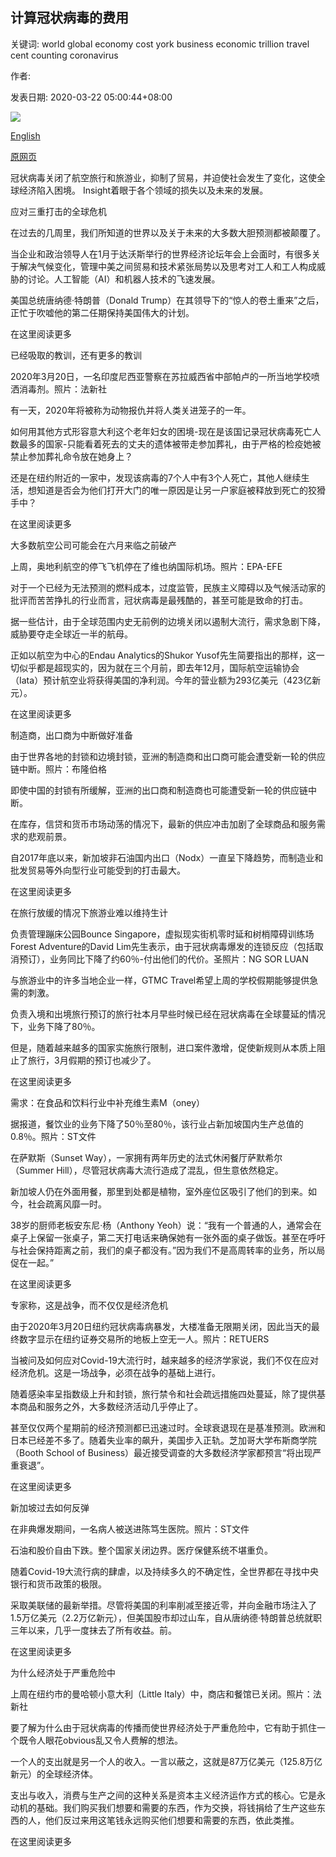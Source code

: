 ## 计算冠状病毒的费用

关键词: world global economy cost york business economic trillion travel cent counting coronavirus

作者: 

发表日期: 2020-03-22 05:00:44+08:00

![](https://www.straitstimes.com/sites/default/files/styles/x_large/public/articles/2020/03/22/md-wyws-2203.jpg?itok=0PAHOpW7)

[English](Counting%20the%20cost%20of%20the%20coronavirus.md)

[原网页](https://www.straitstimes.com/world/counting-the-cost-of-the-coronavirus)

冠状病毒关闭了航空旅行和旅游业，抑制了贸易，并迫使社会发生了变化，这使全球经济陷入困境。 Insight着眼于各个领域的损失以及未来的发展。

应对三重打击的全球危机

在过去的几周里，我们所知道的世界以及关于未来的大多数大胆预测都被颠覆了。

当企业和政治领导人在1月于达沃斯举行的世界经济论坛年会上会面时，有很多关于解决气候变化，管理中美之间贸易和技术紧张局势以及思考对工人和工人构成威胁的讨论。人工智能（AI）和机器人技术的飞速发展。

美国总统唐纳德·特朗普（Donald Trump）在其领导下的“惊人的卷土重来”之后，正忙于吹嘘他的第二任期保持美国伟大的计划。

在这里阅读更多

已经吸取的教训，还有更多的教训



2020年3月20日，一名印度尼西亚警察在苏拉威西省中部帕卢的一所当地学校喷洒消毒剂。照片：法新社



有一天，2020年将被称为动物报仇并将人类关进笼子的一年。

如何用其他方式形容意大利这个老年妇女的困境-现在是该国记录冠状病毒死亡人数最多的国家-只能看着死去的丈夫的遗体被带走参加葬礼，由于严格的检疫她被禁止参加葬礼命令放在她身上？

还是在纽约附近的一家中，发现该病毒的7个人中有3个人死亡，其他人继续生活，想知道是否会为他们打开大门的唯一原因是让另一户家庭被释放到死亡的狡猾手中？

在这里阅读更多

大多数航空公司可能会在六月来临之前破产



上周，奥地利航空的停飞飞机停在了维也纳国际机场。照片：EPA-EFE



对于一个已经为无法预测的燃料成本，过度监管，民族主义障碍以及气候活动家的批评而苦苦挣扎的行业而言，冠状病毒是最残酷的，甚至可能是致命的打击。

据一些估计，由于全球范围内史无前例的边境关闭以遏制大流行，需求急剧下降，威胁要夺走全球近一半的航母。

正如以航空为中心的Endau Analytics的Shukor Yusof先生简要指出的那样，这一切似乎都是超现实的，因为就在三个月前，即去年12月，国际航空运输协会（Iata）预计航空业将获得美国的净利润。今年的营业额为293亿美元（423亿新元）。

在这里阅读更多

制造商，出口商为中断做好准备



由于世界各地的封锁和边境封锁，亚洲的制造商和出口商可能会遭受新一轮的供应链中断。照片：布隆伯格



即使中国的封锁有所缓解，亚洲的出口商和制造商也可能遭受新一轮的供应链中断。

在库存，信贷和货币市场动荡的情况下，最新的供应冲击加剧了全球商品和服务需求的悲观前景。

自2017年底以来，新加坡非石油国内出口（Nodx）一直呈下降趋势，而制造业和批发贸易等外向型行业可能受到的打击最大。

在这里阅读更多

在旅行放缓的情况下旅游业难以维持生计



负责管理蹦床公园Bounce Singapore，虚拟现实街机零时延和树梢障碍训练场Forest Adventure的David Lim先生表示，由于冠状病毒爆发的连锁反应（包括取消预订），业务同比下降了约60％-付出他们的代价。圣照片：NG SOR LUAN



与旅游业中的许多当地企业一样，GTMC Travel希望上周的学校假期能够提供急需的刺激。

负责入境和出境旅行预订的旅行社本月早些时候已经在冠状病毒在全球蔓延的情况下，业务下降了80％。

但是，随着越来越多的国家实施旅行限制，进口案件激增，促使新规则从本质上阻止了旅行，3月假期的预订也减少了。

在这里阅读更多

需求：在食品和饮料行业中补充维生素M（oney）



据报道，餐饮业的业务下降了50％至80％，该行业占新加坡国内生产总值的0.8％。照片：ST文件



在萨默斯（Sunset Way），一家拥有两年历史的法式休闲餐厅萨默希尔（Summer Hill），尽管冠状病毒大流行造成了混乱，但生意依然稳定。

新加坡人仍在外面用餐，那里到处都是植物，室外座位区吸引了他们的到来。如今，社会疏离风靡一时。

38岁的厨师老板安东尼·杨（Anthony Yeoh）说：“我有一个普通的人，通常会在桌子上保留一张桌子，第二天打电话来确保她有一张外面的桌子做饭。甚至在呼吁与社会保持距离之前，我们的桌子都没有。”因为我们不是高周转率的业务，所以局促在一起。”

在这里阅读更多

专家称，这是战争，而不仅仅是经济危机



由于2020年3月20日纽约冠状病毒病暴发，大楼准备无限期关闭，因此当天的最终数字显示在纽约证券交易所的地板上空无一人。照片：RETUERS



当被问及如何应对Covid-19大流行时，越来越多的经济学家说，我们不仅在应对经济危机。这是一场战争，必须在战争的基础上进行。

随着感染率呈指数级上升和封锁，旅行禁令和社会疏远措施四处蔓延，除了提供基本商品和服务之外，大多数经济活动几乎停止了。

甚至仅仅两个星期前的经济预测都已迅速过时。全球衰退现在是基准预测。欧洲和日本已经差不多了。随着失业率的飙升，美国步入正轨。芝加哥大学布斯商学院（Booth School of Business）最近接受调查的大多数经济学家都预言“将出现严重衰退”。

在这里阅读更多

新加坡过去如何反弹



在非典爆发期间，一名病人被送进陈笃生医院。照片：ST文件



石油和股价自由下跌。整个国家关闭边界。医疗保健系统不堪重负。

随着Covid-19大流行病的肆虐，以及持续多久的不确定性，全世界都在寻找中央银行和货币政策的极限。

采取美联储的最新举措。尽管将美国的利率削减至接近零，并向金融市场注入了1.5万亿美元（2.2万亿新元），但美国股市却过山车，自从唐纳德·特朗普总统就职三年以来，几乎一度抹去了所有收益。前。

在这里阅读更多

为什么经济处于严重危险中



上周在纽约市的曼哈顿小意大利（Little Italy）中，商店和餐馆已关闭。照片：法新社



要了解为什么由于冠状病毒的传播而使世界经济处于严重危险中，它有助于抓住一个既令人眼花obvious乱又令人费解的想法。

一个人的支出就是另一个人的收入。一言以蔽之，这就是87万亿美元（125.8万亿新元）的全球经济体。

支出与收入，消费与生产之间的这种关系是资本主义经济运作方式的核心。它是永动机的基础。我们购买我们想要和需要的东西，作为交换，将钱捐给了生产这些东西的人，他们反过来用这笔钱永远购买他们想要和需要的东西，依此类推。

在这里阅读更多